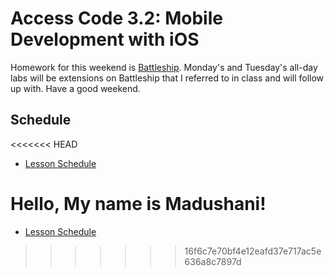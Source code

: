 # Access Code 3.2: Mobile Development with iOS

Homework for this weekend is [Battleship](/homework/unit2/week-1). Monday's and Tuesday's
all-day labs will be extensions on Battleship that I referred to in class and will follow up with.
Have a good weekend.

## Schedule

<<<<<<< HEAD
- [Lesson Schedule](schedule.md)

Hello, My name is Madushani!
=======
- [Lesson Schedule](/schedule.md)
>>>>>>> 16f6c7e70bf4e12eafd37e717ac5e636a8c7897d
